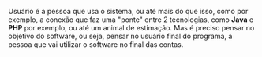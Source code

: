 Usuário é a pessoa que usa o sistema, ou até mais do que isso, como por exemplo, a conexão que faz uma "ponte" entre 2 tecnologias, como **Java** e **PHP** por exemplo, ou até um animal de estimação.
Mas é preciso pensar no objetivo do software, ou seja, pensar no usuário final do programa, a pessoa que vai utilizar o software no final das contas.